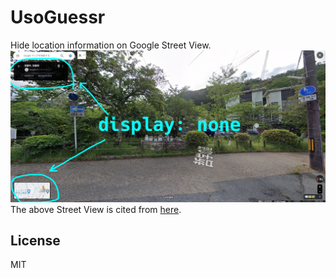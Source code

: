 # UsoGuessr
Hide location information on Google Street View.
![capture](assets/streetview_display_none.jpg)
The above Street View is cited from [here](https://www.google.com/maps/@?api=1&map_action=pano&viewpoint=35.0249712,135.7961823&heading=60).


## License
MIT